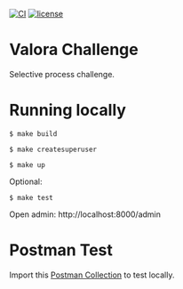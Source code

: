 [![CI](https://github.com/lfvilella/valora-challenge/workflows/CI/badge.svg?event=push)](https://github.com/lfvilella/valora-challenge/actions?query=event%3Apush+branch%3Amaster+workflow%3ACI)
[![license](https://img.shields.io/github/license/lfvilella/valora-challenge.svg)](https://github.com/lfvilella/valora-challenge/blob/master/LICENSE)

# Valora Challenge
Selective process challenge.


# Running locally

    $ make build

    $ make createsuperuser

    $ make up

Optional:

    $ make test

Open admin: http://localhost:8000/admin

# Postman Test

Import this [Postman Collection](./docs/postman/valora-challenge.postman_collection.json) to test locally.
